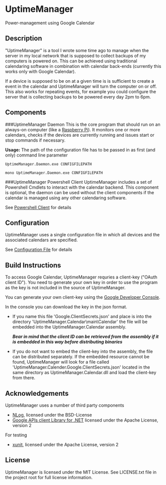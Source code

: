 UptimeManager
=============
Power-management using Google Calendar

Description
-----------
"UptimeManager" is a tool I wrote some time ago to manage when the server
in my local network that is supposed to collect backups of my computers is
powered on.
This can be achieved using traditional calendaring software in combination with
calendar back-ends (currently this works only with Google Calendar).

If a device is supposed to be on at a given time is is sufficient to create a
event in the calendar and UptimeManager will turn the computer on or off.
This also works for repeating events, for example you could configure the server
that is collecting backups to be powered every day 2pm to 6pm.


Components
----------
###UptimeManager Daemon
This is the core program that should run on an always-on computer (like a
[Raspberry Pi](blob/master/docs/DaemonSetupNotes.md)).
It monitors one or more calendars, checks if the devices are currently running
and issues start or stop commands if necessary.

**Usage:**
The path of the configuration file has to be passed in as first (and only)
command line parameter

    UptimeManager.Daemon.exe CONFIGFILEPATH

    mono UptimeManager.Daemon.exe CONFIGFILEPATH


###UptimeManager Powershell Client
UptimeManager includes a set of Powershell Cmdlets to interact with the
calendar backend. This component is optional, the daemon can be used without
the client components if the calendar is managed using any other
calendaring software.

See [Powershell Client](blob/master/docs/PowershellCmdlets.md) for details     


Configuration
-------------
UptimeManager uses a single configuration file in which all devices and the
associated calendars are specified.

See [Configuration File](blob/master/docs/ConfigurationFile.md) for details


Build Instructions
-------------------
To access Google Calendar, UptimeManager requries a client-key
("OAuth client ID"). You need to generate your own key in order to use the
program as the key is not included in the source of UptimeManager.

You can generate your own client-key using the
[Google Developer Console](console.developers.google.com).

In the console you can download the key in the json format.
- If you name this file 'Google.ClientSecrets.json' and place is into the
  directory 'UptimeManager.Calendar\main\Calendar' the file will be embedded
  into the UptimeManager.Calendar assembly.

  ***Bear in mind that the client ID can be retrieved from the assembly if it is
     embedded in this way before distributing binaries***

- If you do not want to embed the client-key into the assembly, the file can be
  distributed separately. If the embedded resource cannot be found,
  UptimeManager will look for a file called
  'UptimeManager.Calender.Google.ClientSecrets.json' located in the same
  directory as UptimeManager.Calendar.dll and load the client-key from there.

Acknowledgements
----------------
UptimeManager uses a number of third party components
- [NLog](http://nlog-project.org/), licensed under the BSD-License
- [Google APIs client Library for .NET](https://github.com/google/google-api-dotnet-client/)
  licensed under the Apache License, version 2

For testing
- [xunit](http://xunit.github.io), licensed under the Apache License, version 2


License
-------
UptimeManager is licensed under the MIT License.
See LICENSE.txt file in the project root for full license information.
